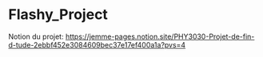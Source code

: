 # Flashy_Project
Notion du projet: https://jemme-pages.notion.site/PHY3030-Projet-de-fin-d-tude-2ebbf452e3084609bec37e17ef400a1a?pvs=4 